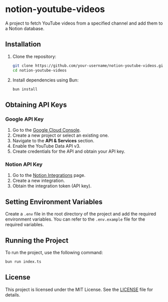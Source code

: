 # notion-youtube-videos

A project to fetch YouTube videos from a specified channel and add them to a Notion database.

## Installation

1. Clone the repository:
    ```sh
    git clone https://github.com/your-username/notion-youtube-videos.git
    cd notion-youtube-videos
    ```

2. Install dependencies using Bun:
    ```sh
    bun install
    ```

## Obtaining API Keys

### Google API Key

1. Go to the [Google Cloud Console](https://console.cloud.google.com/).
2. Create a new project or select an existing one.
3. Navigate to the **API & Services** section.
4. Enable the YouTube Data API v3.
5. Create credentials for the API and obtain your API key.

### Notion API Key

1. Go to the [Notion Integrations](https://www.notion.so/my-integrations) page.
2. Create a new integration.
3. Obtain the integration token (API key).

## Setting Environment Variables

Create a `.env` file in the root directory of the project and add the required environment variables. You can refer to the `.env.example` file for the required variables.

## Running the Project

To run the project, use the following command:

```sh
bun run index.ts
```

## License

This project is licensed under the MIT License. See the [LICENSE](LICENSE) file for details.
